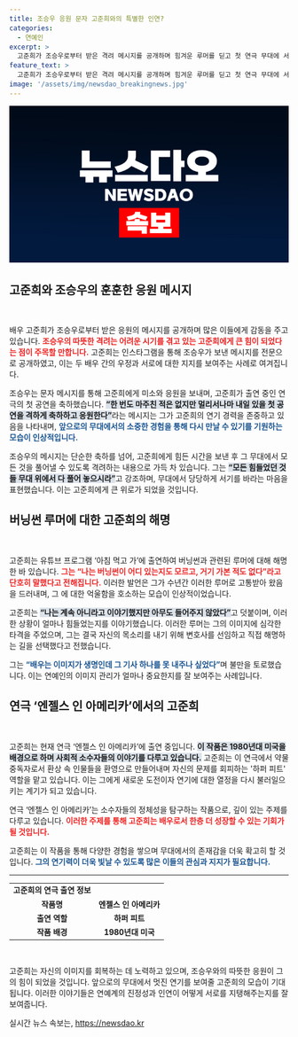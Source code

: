 ```yaml
---
title: 조승우 응원 문자 고준희와의 특별한 인연?
categories:
  - 연예인
excerpt: >
  고준희가 조승우로부터 받은 격려 메시지를 공개하며 힘겨운 루머를 딛고 첫 연극 무대에 서는 용기를 밝혔다. 그가 전한 진정한 소통의 메시지 속, 연극 ‘엔젤스 인 아메리카’의 첫 공연이 기대를 모은다.
feature_text: >
  고준희가 조승우로부터 받은 격려 메시지를 공개하며 힘겨운 루머를 딛고 첫 연극 무대에 서는 용기를 밝혔다. 그가 전한 진정한 소통의 메시지 속, 연극 ‘엔젤스 인 아메리카’의 첫 공연이 기대를 모은다.
image: '/assets/img/newsdao_breakingnews.jpg'
---
```


<p><img src="/assets/img/newsdao_breakingnews.jpg" alt="firstkoreanews 속보" /></p>

<h2 data-ke-size="size26">고준희와 조승우의 훈훈한 응원 메시지</h2>

<p data-ke-size="size16">&nbsp;</p>

<p>배우 고준희가 조승우로부터 받은 응원의 메시지를 공개하며 많은 이들에게 감동을 주고 있습니다. <b><span style="color: #ee2323;">조승우의 따뜻한 격려는 어려운 시기를 겪고 있는 고준희에게 큰 힘이 되었다는 점이 주목할 만합니다.</span></b> 고준희는 인스타그램을 통해 조승우가 보낸 메시지를 전문으로 공개하였고, 이는 두 배우 간의 우정과 서로에 대한 지지를 보여주는 사례로 여겨집니다. </p>

<p>조승우는 문자 메시지를 통해 고준희에게 미소와 응원을 보내며, 고준희가 출연 중인 연극의 첫 공연을 축하했습니다. <b><span style="background-color: #21538527;">“한 번도 마주친 적은 없지만 멀리서나마 내일 있을 첫 공연을 격하게 축하하고 응원한다”</span></b>라는 메시지는 그가 고준희의 연기 경력을 존중하고 있음을 나타내며, <b><span style="color: #1a5490;">앞으로의 무대에서의 소중한 경험을 통해 다시 만날 수 있기를 기원하는 모습이 인상적입니다.</span></b> </p>

<p>조승우의 메시지는 단순한 축하를 넘어, 고준희에게 힘든 시간을 보낸 후 그 무대에서 모든 것을 풀어낼 수 있도록 격려하는 내용으로 가득 차 있습니다. 그는 <b><span style="background-color: #21538527;">“모든 힘들었던 것들 무대 위에서 다 풀어 놓으시라”</span></b>고 강조하며, 무대에서 당당하게 서기를 바라는 마음을 표현했습니다. 이는 고준희에게 큰 위로가 되었을 것입니다. </p>

<h2 data-ke-size="size26">버닝썬 루머에 대한 고준희의 해명</h2>

<p data-ke-size="size16">&nbsp;</p>

<p>고준희는 유튜브 프로그램 ‘아침 먹고 가’에 출연하여 버닝썬과 관련된 루머에 대해 해명한 바 있습니다. <b><span style="color: #ee2323;">그는 “나는 버닝썬이 어디 있는지도 모르고, 거기 가본 적도 없다”라고 단호히 말했다고 전해집니다.</span></b> 이러한 발언은 그가 수년간 이러한 루머로 고통받아 왔음을 드러내며, 그 에 대한 억울함을 호소하는 모습이 인상적이었습니다.</p>

<p>고준희는 <b><span style="background-color: #21538527;">“나는 계속 아니라고 이야기했지만 아무도 들어주지 않았다”</span></b>고 덧붙이며, 이러한 상황이 얼마나 힘들었는지를 이야기했습니다. 이러한 루머는 그의 이미지에 심각한 타격을 주었으며, 그는 결국 자신의 목소리를 내기 위해 변호사를 선임하고 직접 해명하는 길을 선택했다고 전했습니다. </p>

<p>그는 <b><span style="color: #1a5490;">“배우는 이미지가 생명인데 그 기사 하나를 못 내주나 싶었다”</span></b>며 불만을 토로했습니다. 이는 연예인의 이미지 관리가 얼마나 중요한지를 잘 보여주는 사례입니다. </p>

<h2 data-ke-size="size26">연극 ‘엔젤스 인 아메리카’에서의 고준희</h2>

<p data-ke-size="size16">&nbsp;</p>

<p>고준희는 현재 연극 ‘엔젤스 인 아메리카’에 출연 중입니다. <b><span style="background-color: #21538527;">이 작품은 1980년대 미국을 배경으로 하며 사회적 소수자들의 이야기를 다루고 있습니다.</span></b> 고준희는 이 연극에서 약물 중독자로서 환상 속 인물들을 환영으로 만들어내며 자신의 문제를 회피하는 '하퍼 피트' 역할을 맡고 있습니다. 이는 그에게 새로운 도전이자 연기에 대한 열정을 다시 불러일으키는 계기가 되고 있습니다.</p>

<p>연극 ‘엔젤스 인 아메리카’는 소수자들의 정체성을 탐구하는 작품으로, 깊이 있는 주제를 다루고 있습니다. <b><span style="color: #ee2323;">이러한 주제를 통해 고준희는 배우로서 한층 더 성장할 수 있는 기회가 될 것입니다.</span></b> </p>

<p>고준희는 이 작품을 통해 다양한 경험을 쌓으며 무대에서의 존재감을 더욱 확고히 할 것입니다. <b><span style="color: #1a5490;">그의 연기력이 더욱 빛날 수 있도록 많은 이들의 관심과 지지가 필요합니다.</span></b> </p>

<hr>

<table style="width: 100%;">
  <tbody>
    <tr>
      <td style="text-align: center; height: 17px;"><b>고준희의 연극 출연 정보</b></td>
    </tr>
    <tr>
      <td style="text-align: center; height: 17px;"><b>작품명</b></td>
      <td style="text-align: center; height: 17px;"><b>엔젤스 인 아메리카</b></td>
    </tr>
    <tr>
      <td style="text-align: center; height: 17px;"><b>출연 역할</b></td>
      <td style="text-align: center; height: 17px;"><b>하퍼 피트</b></td>
    </tr>
    <tr>
      <td style="text-align: center; height: 17px;"><b>작품 배경</b></td>
      <td style="text-align: center; height: 17px;"><b>1980년대 미국</b></td>
    </tr>
  </tbody>
</table>

<p data-ke-size="size16">&nbsp;</p>

<p>고준희는 자신의 이미지를 회복하는 데 노력하고 있으며, 조승우와의 따뜻한 응원이 그의 힘이 되었을 것입니다. 앞으로의 무대에서 멋진 연기를 보여줄 고준희의 모습이 기대됩니다. 이러한 이야기들은 연예계의 진정성과 인연이 어떻게 서로를 지탱해주는지를 잘 보여줍니다.</p>
실시간 뉴스 속보는, <a href="https://newsdao.kr" rel="dofollow">https://newsdao.kr</a>


